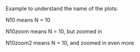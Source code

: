 Example to understand the name of the plots:

N10 means N = 10

N10zoom means N = 10, but zoomed in

N10zoom2 means N = 10, and zoomed in even more
